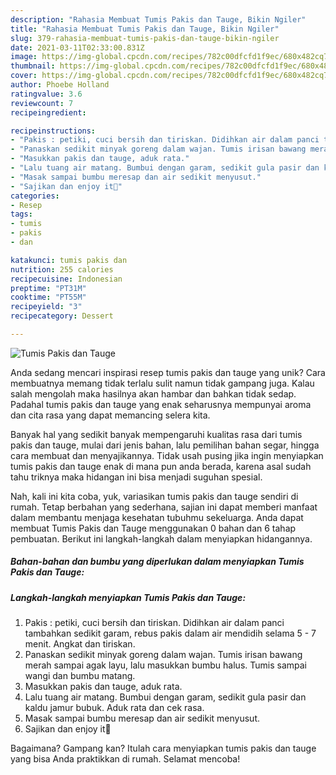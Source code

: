 ```yaml
---
description: "Rahasia Membuat Tumis Pakis dan Tauge, Bikin Ngiler"
title: "Rahasia Membuat Tumis Pakis dan Tauge, Bikin Ngiler"
slug: 379-rahasia-membuat-tumis-pakis-dan-tauge-bikin-ngiler
date: 2021-03-11T02:33:00.831Z
image: https://img-global.cpcdn.com/recipes/782c00dfcfd1f9ec/680x482cq70/tumis-pakis-dan-tauge-foto-resep-utama.jpg
thumbnail: https://img-global.cpcdn.com/recipes/782c00dfcfd1f9ec/680x482cq70/tumis-pakis-dan-tauge-foto-resep-utama.jpg
cover: https://img-global.cpcdn.com/recipes/782c00dfcfd1f9ec/680x482cq70/tumis-pakis-dan-tauge-foto-resep-utama.jpg
author: Phoebe Holland
ratingvalue: 3.6
reviewcount: 7
recipeingredient:

recipeinstructions:
- "Pakis : petiki, cuci bersih dan tiriskan. Didihkan air dalam panci tambahkan sedikit garam, rebus pakis dalam air mendidih selama 5 - 7 menit. Angkat dan tiriskan."
- "Panaskan sedikit minyak goreng dalam wajan. Tumis irisan bawang merah sampai agak layu, lalu masukkan bumbu halus. Tumis sampai wangi dan bumbu matang."
- "Masukkan pakis dan tauge, aduk rata."
- "Lalu tuang air matang. Bumbui dengan garam, sedikit gula pasir dan kaldu jamur bubuk. Aduk rata dan cek rasa."
- "Masak sampai bumbu meresap dan air sedikit menyusut."
- "Sajikan dan enjoy it💛"
categories:
- Resep
tags:
- tumis
- pakis
- dan

katakunci: tumis pakis dan 
nutrition: 255 calories
recipecuisine: Indonesian
preptime: "PT31M"
cooktime: "PT55M"
recipeyield: "3"
recipecategory: Dessert

---
```



![Tumis Pakis dan Tauge](https://img-global.cpcdn.com/recipes/782c00dfcfd1f9ec/680x482cq70/tumis-pakis-dan-tauge-foto-resep-utama.jpg)

Anda sedang mencari inspirasi resep tumis pakis dan tauge yang unik? Cara membuatnya memang tidak terlalu sulit namun tidak gampang juga. Kalau salah mengolah maka hasilnya akan hambar dan bahkan tidak sedap. Padahal tumis pakis dan tauge yang enak seharusnya mempunyai aroma dan cita rasa yang dapat memancing selera kita.

Banyak hal yang sedikit banyak mempengaruhi kualitas rasa dari tumis pakis dan tauge, mulai dari jenis bahan, lalu pemilihan bahan segar, hingga cara membuat dan menyajikannya. Tidak usah pusing jika ingin menyiapkan tumis pakis dan tauge enak di mana pun anda berada, karena asal sudah tahu triknya maka hidangan ini bisa menjadi suguhan spesial.




Nah, kali ini kita coba, yuk, variasikan tumis pakis dan tauge sendiri di rumah. Tetap berbahan yang sederhana, sajian ini dapat memberi manfaat dalam membantu menjaga kesehatan tubuhmu sekeluarga. Anda dapat membuat Tumis Pakis dan Tauge menggunakan 0 bahan dan 6 tahap pembuatan. Berikut ini langkah-langkah dalam menyiapkan hidangannya.

<!--inarticleads1-->

##### Bahan-bahan dan bumbu yang diperlukan dalam menyiapkan Tumis Pakis dan Tauge:





<!--inarticleads2-->

##### Langkah-langkah menyiapkan Tumis Pakis dan Tauge:

1. Pakis : petiki, cuci bersih dan tiriskan. Didihkan air dalam panci tambahkan sedikit garam, rebus pakis dalam air mendidih selama 5 - 7 menit. Angkat dan tiriskan.
1. Panaskan sedikit minyak goreng dalam wajan. Tumis irisan bawang merah sampai agak layu, lalu masukkan bumbu halus. Tumis sampai wangi dan bumbu matang.
1. Masukkan pakis dan tauge, aduk rata.
1. Lalu tuang air matang. Bumbui dengan garam, sedikit gula pasir dan kaldu jamur bubuk. Aduk rata dan cek rasa.
1. Masak sampai bumbu meresap dan air sedikit menyusut.
1. Sajikan dan enjoy it💛




Bagaimana? Gampang kan? Itulah cara menyiapkan tumis pakis dan tauge yang bisa Anda praktikkan di rumah. Selamat mencoba!
